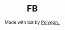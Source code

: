 <h1 align="center">
  FB
</h1>
</div>
<p align="center">
  Made with ⌨ by <a href="https://github.com/Bayu12345677">Polygon_</a>
</p>
<p align="center">
